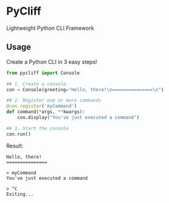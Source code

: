 # PyCliff
Lightweight Python CLI Framework

## Usage

Create a Python CLI in 3 easy steps!

```python
from pycliff import Console

## 1. Create a console.
con = Console(greeting="Hello, there!\n===============\n")

## 2. Register one or more commands
@con.register('myCommand')
def command(*args, **kwargs):
    con.display("You've just executed a command")

## 3. Start the console
con.run()
```

Result:
```
Hello, there!
===============

> myCommand
You've just executed a command

> ^C
Exiting...
```

